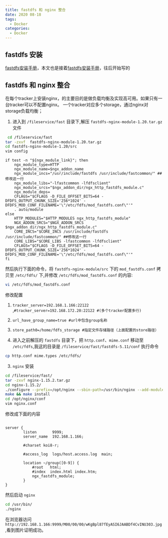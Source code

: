 ```yaml
---
title: fastdfs 和 nginx 整合
date: 2020 08-18
tags:
  - Docker
categories:
  - Docker
---
```


## fastdfs 安装

[fastdfs安装手册](./创建Ubuntu版本fastdfsDocker镜像.md)，本文也是接着[fastdfs安装手册](./创建Ubuntu版本fastdfsDocker镜像.md)，往后开始写的

## fastdfs 和 nginx 整合

在每个tracker上安装nginx，的主要目的是做负载均衡及实现高可用。如果只有一台tracker可以不配置nginx。
 一个tracker对应多个storage，通过nginx对storage负载均衡；

1. 进入到 `/fileservice/fast` 目录下,解压 `fastdfs-nginx-module-1.20.tar.gz` 文件
```bash
 cd /fileservice/fast
tar -zxvf  fastdfs-nginx-module-1.20.tar.gz
cd fastdfs-nginx-module-1.20/src
vim config
```


```shell
if test -n "${ngx_module_link}"; then
    ngx_module_type=HTTP
    ngx_module_name=$ngx_addon_name
    ngx_module_incs="/usr/include/fastdfs /usr/include/fastcommon/" ##修改这一行
    ngx_module_libs="-lfastcommon -lfdfsclient"
    ngx_module_srcs="$ngx_addon_dir/ngx_http_fastdfs_module.c"
    ngx_module_deps=
    CFLAGS="$CFLAGS -D_FILE_OFFSET_BITS=64 -DFDFS_OUTPUT_CHUNK_SIZE='256*1024' -DFDFS_MOD_CONF_FILENAME='\"/etc/fdfs/mod_fastdfs.conf\"'"
    . auto/module
else
    HTTP_MODULES="$HTTP_MODULES ngx_http_fastdfs_module"
    NGX_ADDON_SRCS="$NGX_ADDON_SRCS $ngx_addon_dir/ngx_http_fastdfs_module.c"
    CORE_INCS="$CORE_INCS /usr/include/fastdfs /usr/include/fastcommon/" ##修改这一行
    CORE_LIBS="$CORE_LIBS -lfastcommon -lfdfsclient"
    CFLAGS="$CFLAGS -D_FILE_OFFSET_BITS=64 -DFDFS_OUTPUT_CHUNK_SIZE='256*1024' -DFDFS_MOD_CONF_FILENAME='\"/etc/fdfs/mod_fastdfs.conf\"'"
fi

```
然后执行下面的命令，将 `fastdfs-nginx-module/src` 下的 `mod_fastdfs.conf` 拷贝至 `/etc/fdfs/` 下,并修改 `/etc/fdfs/mod_fastdfs.conf` 的内容:

```bash
vi /etc/fdfs/mod_fastdfs.conf

```
修改配置
1. `tracker_server=192.168.1.166:22122 ` ,`#tracker_server=192.168.172.20:22122 #(多个tracker配置多行)`
2. `url_have_group_name=true #url中包含group名称`
3. `store_path0=/home/fdfs_storage #指定文件存储路径（上面配置的store路径）`

2. 进入之前解压的 `fastdfs` 目录下，把 `http.conf`、`mime.conf` 移动至 `/etc/fdfs`,我这的目录是 `/fileservice/fast/fastdfs-5.11/conf`
执行命令
```bash
cp http.conf mime.types /etc/fdfs/
```

3. `nginx` 安装
```bash
cd /fileservice/fast/
tar -zxvf nginx-1.15.2.tar.gz
cd nginx-1.15.2/
./configure --prefix=/opt/nginx --sbin-path=/usr/bin/nginx --add-module=/fileservice/fast/fastdfs-nginx-module-1.20/src
make && make install
cd /opt/nginx/conf
vim nginx.conf
```
修改成下面的内容

```nginx

server {
        listen       9999;
        server_name  192.168.1.166;

        #charset koi8-r;

        #access_log  logs/host.access.log  main;

        location ~/group([0-9]) {
            #root   html;
            #index  index.html index.htm;
            ngx_fastdfs_module;
        }
}

```

然后启动 `nginx`

```bash
cd /usr/bin/
./nginx

```

在浏览器访问 `http://192.168.1.166:9999/M00/00/00/wKgBpl87fEyASI6JAABDf4CvINU303.jpg`,看到图片证明成功。